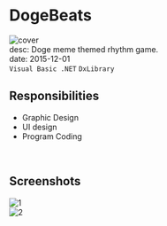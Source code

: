 # DogeBeats
![cover](/assets/images/works/dogebeats/cover.jpeg)  
desc: Doge meme themed rhythm game.  
date: 2015-12-01  
``Visual Basic .NET`` ``DxLibrary``

## Responsibilities
- Graphic Design
- UI design
- Program Coding

<br />

## Screenshots
![1](/assets/images/works/dogebeats/1.gif)  
![2](/assets/images/works/dogebeats/2.gif)  